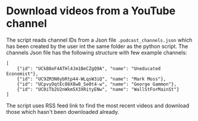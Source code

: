 # Download videos from a YouTube channel

The script reads channel IDs from a Json file `.podcast_channels.json` which has been created by the user int the same folder as the python script. 
The channels Json file has the following structure with few example channels:

```
[
    {"id": "UCkB8eF4ATHl4Jm1BeCZgQ9A", "name": "Uneducated Economist"},
    {"id": "UC9ZM3N0ybRtp44-WLqsW3iQ", "name": "Mark Moss"},
    {"id": "UCpvyOqtEc86X8w8_Se0t4-w", "name": "George Gammon"},
    {"id": "UC0iTb2U2nWkm5X3XRityENw", "name": "WallStForMainSt"}
]

```

The script uses RSS feed link to find the most recent videos and download those which hasn't been downloaded already.
